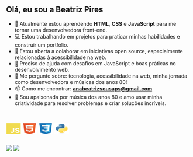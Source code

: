 ## Olá, eu sou a Beatriz Pires

- 🌱 Atualmente estou aprendendo **HTML**, **CSS** e **JavaScript** para me tornar uma desenvolvedora front-end.  
- 💻 Estou trabalhando em projetos para praticar minhas habilidades e construir um portfólio.  
- 🤝 Estou aberta a colaborar em iniciativas open source, especialmente relacionadas à acessibilidade na web.  
- 🤔 Preciso de ajuda com desafios em JavaScript e boas práticas no desenvolvimento web.  
- 💬 Me pergunte sobre: tecnologia, acessibilidade na web, minha jornada como desenvolvedora e músicas dos anos 80!  
- 📫 Como me encontrar: **anabeatrizsousaps@gmail.com**  
- 🎨 Sou apaixonada por música dos anos 80 e amo usar minha criatividade para resolver problemas e criar soluções incríveis.  

##

<div style="display: inline_block"><br>
  <img align="center" alt="Bea-Js" height="30" width="40" src="https://raw.githubusercontent.com/devicons/devicon/master/icons/javascript/javascript-plain.svg">
  <img align="center" alt="Bea-HTML" height="30" width="40" src="https://raw.githubusercontent.com/devicons/devicon/master/icons/html5/html5-original.svg">
  <img align="center" alt="Bea-CSS" height="30" width="40" src="https://raw.githubusercontent.com/devicons/devicon/master/icons/css3/css3-original.svg">
  <img align="center" alt="Bea-Python" height="30" width="40" src="https://raw.githubusercontent.com/devicons/devicon/master/icons/python/python-original.svg">
</div>

##

<div>
  <a href = "mailto:anabetrizsousaps@gmail.com"><img src="https://img.shields.io/badge/-Gmail-%23333?style=for-the-badge&logo=gmail&logoColor=white" target="_blank"></a>
  <a href="linkedin.com/in/beatriz-pires-1827b829a" target="_blank"><img src="https://img.shields.io/badge/-LinkedIn-%230077B5?style=for-the-badge&logo=linkedin&logoColor=white" target="_blank"></a> 
</div>
